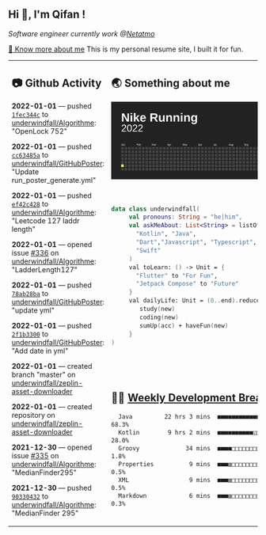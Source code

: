 <h2> Hi 👋, I'm Qifan ! </h2>
<p><em>Software engineer currently work @<a href="https://www.netatmo.com">Netatmo</a>
</em></p><p><a href="https://qifanyang.com/resume" target="_blank"> 🔭 Know more about me</a> This is my personal resume site, I built it for fun.</p>
<table><tr><td valign="top" rowspan="2">

 ## 📷 Github Activity
 <!-- githubActivity starts -->
  **2022-01-01** — pushed [`1fec344c`](https://github.com/underwindfall/Algorithme/commit/1fec344c0466790a5a5f0334643dfb2929cb58d7) to [underwindfall/Algorithme](https://api.github.com/repos/underwindfall/Algorithme): "OpenLock 752"

  **2022-01-01** — pushed [`cc63485a`](https://github.com/underwindfall/GitHubPoster/commit/cc63485ac0554a913ee58b807064927b1f3d0788) to [underwindfall/GitHubPoster](https://api.github.com/repos/underwindfall/GitHubPoster): "Update run_poster_generate.yml"

  **2022-01-01** — pushed [`ef42c428`](https://github.com/underwindfall/Algorithme/commit/ef42c428f54f38514ca9672134551fa23ad67cb2) to [underwindfall/Algorithme](https://api.github.com/repos/underwindfall/Algorithme): "Leetcode 127 laddr length"

  **2022-01-01** — opened issue [#336](https://api.github.com/repos/underwindfall/Algorithme/issues/336) on [underwindfall/Algorithme](https://api.github.com/repos/underwindfall/Algorithme): "LadderLength127"

  **2022-01-01** — pushed [`78ab28ba`](https://github.com/underwindfall/GitHubPoster/commit/78ab28ba456eff48819e65332b8a961706b5bdda) to [underwindfall/GitHubPoster](https://api.github.com/repos/underwindfall/GitHubPoster): "update yml"

  **2022-01-01** — pushed [`2f1b3300`](https://github.com/underwindfall/GitHubPoster/commit/2f1b3300d4f0091fa34cf487ecb92cb75b37761f) to [underwindfall/GitHubPoster](https://api.github.com/repos/underwindfall/GitHubPoster): "Add date in yml"

  **2022-01-01** — created branch "master" on [underwindfall/zeplin-asset-downloader](https://api.github.com/repos/underwindfall/zeplin-asset-downloader)

  **2022-01-01** — created repository on [underwindfall/zeplin-asset-downloader](https://api.github.com/repos/underwindfall/zeplin-asset-downloader)

  **2021-12-30** — opened issue [#335](https://api.github.com/repos/underwindfall/Algorithme/issues/335) on [underwindfall/Algorithme](https://api.github.com/repos/underwindfall/Algorithme): "MedianFinder295"

  **2021-12-30** — pushed [`90330432`](https://github.com/underwindfall/Algorithme/commit/90330432b45b6235a58111ef7d93ebd9692b706c) to [underwindfall/Algorithme](https://api.github.com/repos/underwindfall/Algorithme): "MedianFinder 295"
 <!-- githubActivity ends -->
 </td><td valign="top">

 ## 🌏 Something about me
 <!-- profile starts -->
 <a href="https://github.com/underwindfall" width="100%">
   <img src="https://github.com/underwindfall/GitHubPoster/blob/main/examples/nike.svg"/>
 </a>
 <br/>
 <br/>
 <br/>

 ```kotlin
 data class underwindfall(
      val pronouns: String = "he|him",
      val askMeAbout: List<String> = listOf(
        "Kotlin", "Java",
        "Dart","Javascript", "Typescript",
        "Swift"
      )
      val toLearn: () -> Unit = {
        "Flutter" to "For Fun",
        "Jetpack Compose" to "Future"
      }
      val dailyLife: Unit = (0..end).reduce { acc, new ->
         study(new)
         coding(new)
         sumUp(acc) + haveFun(new)
      }
 )
 ```
 <!-- profile ends -->
 </td></tr><tr><td valign="top">

 ## 🏊‍♂️ <a href="https://gist.github.com/underwindfall/377ee88ba1fabd1e93516e48ca9c61eb" target="_blank">Weekly Development Breakdown</a>
  <!-- codeTime starts -->
  ```text
    Java         22 hrs 3 mins  ■■■■■■■■■■■■■■■■■■■▦□□□□  68.3%
    Kotlin        9 hrs 2 mins  ■■■■■■■■■■◱□□□□□□□□□□□□□  28.0%
    Groovy             34 mins  ■■■■□□□□□□□□□□□□□□□□□□□□   1.8%
    Properties          9 mins  ■■■▥□□□□□□□□□□□□□□□□□□□□   0.5%
    XML                 9 mins  ■■■▥□□□□□□□□□□□□□□□□□□□□   0.5%
    Markdown            6 mins  ■■■▥□□□□□□□□□□□□□□□□□□□□   0.3%
  ```
  <!-- codeTime starts -->
  </td></tr></table>